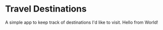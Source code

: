 # Travel Destinations

A simple app to keep track of destinations I'd like to visit.
Hello from World!
